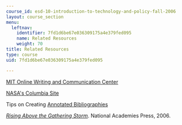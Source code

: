 ```yaml
---
course_id: esd-10-introduction-to-technology-and-policy-fall-2006
layout: course_section
menu:
  leftnav:
    identifier: 7fd1d6be67e036309175a4e379fed095
    name: Related Resources
    weight: 70
title: Related Resources
type: course
uid: 7fd1d6be67e036309175a4e379fed095

---
```


[MIT Online Writing and Communication Center](http://web.mit.edu/writing/)

[NASA's Columbia Site](http://www.nasa.gov/columbia/home/index.html)

Tips on Creating [Annotated Bibliographies](http://library.ucf.edu/Rosen/guide_annotated.asp)

[_Rising Above the Gathering Storm_](http://www.nap.edu/catalog/11463.html). National Academies Press, 2006.